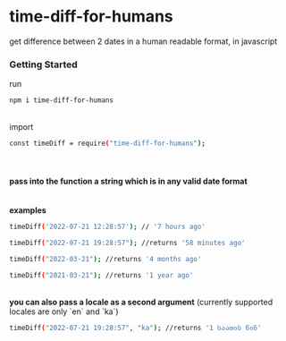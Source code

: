 # time-diff-for-humans

get difference between 2 dates in a human readable format, in javascript

### Getting Started

run

```sh
npm i time-diff-for-humans
```

<br>
import

```sh
const timeDiff = require("time-diff-for-humans");

```

<br>
<h4>pass into the function a string which is in any valid date format</h4>
<br>
<strong>examples</strong>

```sh
timeDiff('2022-07-21 12:28:57'); // '7 hours ago'
```

```sh
timeDiff("2022-07-21 19:28:57"); //returns '58 minutes ago'
```

```sh
timeDiff("2022-03-21"); //returns '4 months ago'
```

```sh
timeDiff("2021-03-21"); //returns '1 year ago'
```

<br>
<strong>you can also pass a locale as a second argument</strong>
(currently supported locales are only `en` and `ka`)

```sh
timeDiff("2022-07-21 19:28:57", "ka"); //returns '1 საათის წინ'
```
